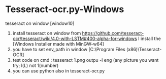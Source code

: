 # Tesseract-ocr.py-Windows
tesseract on window
[window10]
1. install tesseract on window from https://github.com/tesseract-ocr/tesseract/wiki/4.0-with-LSTM#400-alpha-for-windows
I install the [Windows Installer made with MinGW-w64]
2. you have to set env_path in window [C:\Program Files (x86)\Tesseract-OCR]
3. test code on cmd : tesseract 1.png outpu -l eng (any picture you want try; l(L) not 1(number) 
4. you can use python also in tesseract-ocr.py
